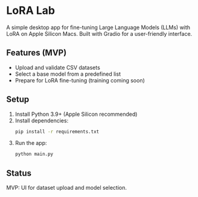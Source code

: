 # LoRA Lab

A simple desktop app for fine-tuning Large Language Models (LLMs) with LoRA on Apple Silicon Macs. Built with Gradio for a user-friendly interface.

## Features (MVP)
- Upload and validate CSV datasets
- Select a base model from a predefined list
- Prepare for LoRA fine-tuning (training coming soon)

## Setup

1. Install Python 3.9+ (Apple Silicon recommended)
2. Install dependencies:
   ```bash
   pip install -r requirements.txt
   ```
3. Run the app:
   ```bash
   python main.py
   ```

## Status
MVP: UI for dataset upload and model selection. 